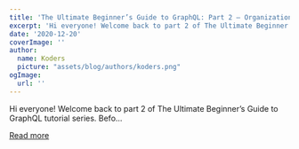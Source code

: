 ```yaml
---
title: 'The Ultimate Beginner’s Guide to GraphQL: Part 2 – Organization, Parameters, more Queries, and Mutations'
excerpt: 'Hi everyone! Welcome back to part 2 of The Ultimate Beginner’s Guide to GraphQL tutorial series. Befo...'
date: '2020-12-20'
coverImage: ''
author:
  name: Koders
  picture: "assets/blog/authors/koders.png"
ogImage:
  url: ''
---
```


Hi everyone! Welcome back to part 2 of The Ultimate Beginner’s Guide to GraphQL tutorial series. Befo...

[Read more](https://dev.to/thejavascriptninja/the-ultimate-beginner-s-guide-to-graphql-part-2-organization-parameters-more-queries-and-mutations-42fi)
